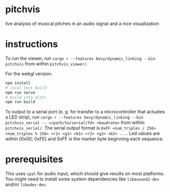 # pitchvis
live analysis of musical pitches in an audio signal and a nice visualization

# instructions

To run the viewer, run `cargo r --features bevy/dynamic_linking --bin pitchvis` from within `pitchvis_viewer/`.

For the webgl version:
```bash
npm install
# local test build
npm run serve
# build into dist/
npm run build
```

To output to a serial port (e. g. for transfer to a microcontroller that actuates a LED strip), run `cargo r --features bevy/dynamic_linking --bin pitchvis_serial -- </path/to/serial/fd> <baudrate>` from within `pitchvis_serial/`. The serial output format is `0xFF <num_triples / 256> <num_triples % 256> <r1> <g1> <b1> <r2> <g2> <b2> ...`. Led values are within [0x00; 0xFE] and 0xFF is the marker byte beginning each sequence.

# prerequisites

This uses `cpal` for audio input, which should give results on most platforms. You might need to install some system dependencies like `libasound2-dev` and/or `libudev-dev`.



